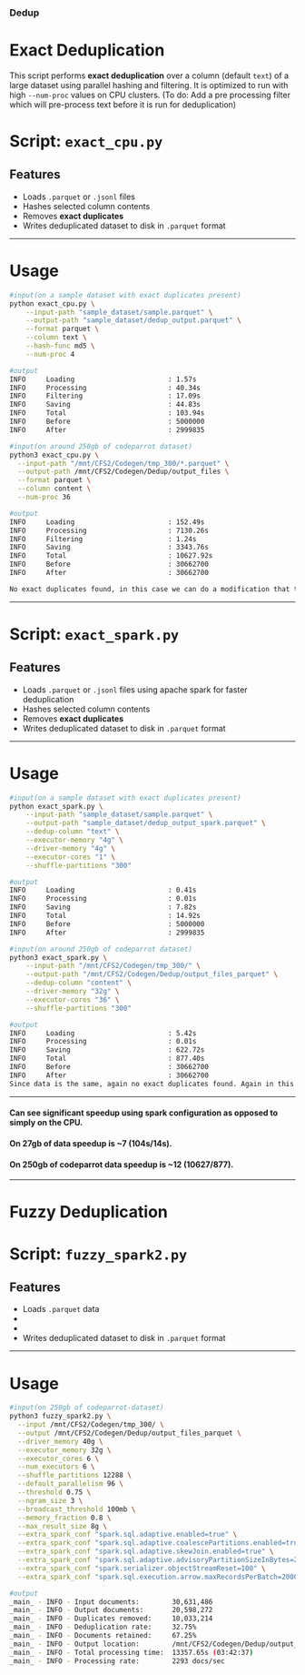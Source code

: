 ### Dedup

# Exact Deduplication

This script performs **exact deduplication** over a column (default `text`) of a large dataset using parallel hashing and filtering. It is optimized to run with high `--num-proc` values on CPU clusters.
(To do: Add a pre processing filter which will pre-process text before it is run for deduplication)

# Script: `exact_cpu.py`

## Features
- Loads `.parquet` or `.jsonl` files
- Hashes selected column contents
- Removes **exact duplicates**
- Writes deduplicated dataset to disk in `.parquet` format

---

# Usage

```bash
#input(on a sample dataset with exact duplicates present)
python exact_cpu.py \
    --input-path "sample_dataset/sample.parquet" \
    --output-path "sample_dataset/dedup_output.parquet" \
    --format parquet \
    --column text \
    --hash-func md5 \
    --num-proc 4

#output
INFO     Loading                       : 1.57s
INFO     Processing                    : 40.34s
INFO     Filtering                     : 17.09s
INFO     Saving                        : 44.83s
INFO     Total                         : 103.94s
INFO     Before                        : 5000000
INFO     After                         : 2999835
```

```bash
#input(on around 250gb of codeparrot dataset)
python3 exact_cpu.py \
  --input-path "/mnt/CFS2/Codegen/tmp_300/*.parquet" \
  --output-path /mnt/CFS2/Codegen/Dedup/output_files \
  --format parquet \
  --column content \
  --num-proc 36

#output
INFO     Loading                       : 152.49s
INFO     Processing                    : 7130.26s
INFO     Filtering                     : 1.24s
INFO     Saving                        : 3343.76s
INFO     Total                         : 10627.92s
INFO     Before                        : 30662700
INFO     After                         : 30662700

No exact duplicates found, in this case we can do a modification that the data is not saved again, as it is same as the input data thus saving us time. 
```
-------------------------------------------------------
# Script: `exact_spark.py`

## Features
- Loads `.parquet` or `.jsonl` files using apache spark for faster deduplication
- Hashes selected column contents
- Removes **exact duplicates** 
- Writes deduplicated dataset to disk in `.parquet` format

---

# Usage

```bash
#input(on a sample dataset with exact duplicates present)
python exact_spark.py \
    --input-path "sample_dataset/sample.parquet" \
    --output-path "sample_dataset/dedup_output_spark.parquet" \
    --dedup-column "text" \
    --executor-memory "4g" \
    --driver-memory "4g" \
    --executor-cores "1" \
    --shuffle-partitions "300"

#output
INFO     Loading                       : 0.41s                                  
INFO     Processing                    : 0.01s
INFO     Saving                        : 7.82s
INFO     Total                         : 14.92s
INFO     Before                        : 5000000
INFO     After                         : 2999835
```

```bash
#input(on around 250gb of codeparrot dataset)
python3 exact_spark.py \
    --input-path "/mnt/CFS2/Codegen/tmp_300/" \
    --output-path "/mnt/CFS2/Codegen/Dedup/output_files_parquet" \
    --dedup-column "content" \
    --driver-memory "32g" \
    --executor-cores "36" \
    --shuffle-partitions "300"

#output
INFO     Loading                       : 5.42s
INFO     Processing                    : 0.01s
INFO     Saving                        : 622.72s
INFO     Total                         : 877.40s
INFO     Before                        : 30662700
INFO     After                         : 30662700
Since data is the same, again no exact duplicates found. Again in this case, can save time by not saving the data again.
```

---

#### Can see significant speedup using spark configuration as opposed to simply on the CPU.
#### On 27gb of data speedup is ~7 (104s/14s).
#### On 250gb of codeparrot data speedup is ~12 (10627/877).

-----

# Fuzzy Deduplication



# Script: `fuzzy_spark2.py`

## Features
- Loads `.parquet` data
- 
- 
- Writes deduplicated dataset to disk in `.parquet` format

---

# Usage

```bash
#input(on 250gb of codeparrot-dataset)
python3 fuzzy_spark2.py \
  --input /mnt/CFS2/Codegen/tmp_300/ \
  --output /mnt/CFS2/Codegen/Dedup/output_files_parquet \
  --driver_memory 40g \
  --executor_memory 32g \
  --executor_cores 6 \
  --num_executors 6 \
  --shuffle_partitions 12288 \
  --default_parallelism 96 \
  --threshold 0.75 \
  --ngram_size 3 \
  --broadcast_threshold 100mb \
  --memory_fraction 0.8 \
  --max_result_size 8g \
  --extra_spark_conf "spark.sql.adaptive.enabled=true" \
  --extra_spark_conf "spark.sql.adaptive.coalescePartitions.enabled=true" \
  --extra_spark_conf "spark.sql.adaptive.skewJoin.enabled=true" \
  --extra_spark_conf "spark.sql.adaptive.advisoryPartitionSizeInBytes=256MB" \
  --extra_spark_conf "spark.serializer.objectStreamReset=100" \
  --extra_spark_conf "spark.sql.execution.arrow.maxRecordsPerBatch=20000"

#output
_main_ - INFO - Input documents:        30,631,486
_main_ - INFO - Output documents:       20,598,272
_main_ - INFO - Duplicates removed:     10,033,214
_main_ - INFO - Deduplication rate:     32.75%
_main_ - INFO - Documents retained:     67.25%
_main_ - INFO - Output location:        /mnt/CFS2/Codegen/Dedup/output_files_parquet
_main_ - INFO - Total processing time:  13357.65s (03:42:37)
_main_ - INFO - Processing rate:        2293 docs/sec

```



